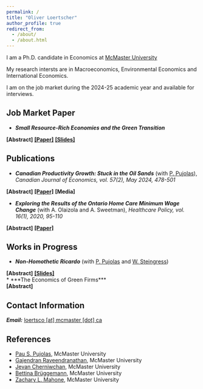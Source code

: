 ```yaml
---
permalink: /
title: "Oliver Loertscher"
author_profile: true
redirect_from: 
  - /about/
  - /about.html
---
```


I am a Ph.D. candidate in Economics at [McMaster University](https://www.economics.mcmaster.ca/)

My research intersts are in Macroeconomics, Environmental Economics and International Economics.

I am on the job market during the 2024-25 academic year and available for interviews.

## Job Market Paper

* ***Small Resource-Rich Economies and the Green Transition***
<div id="container" class="paper-link-div"> 
<a id="abstract" class="unhide-button" onclick="displayTog('jmpAbstract')"><b>[Abstract]</b></a>
<a id="paper" href="../files/jmp.pdf" target="_blank"><b>[Paper]</b></a>
<a id="slides" href="../files/jmp_slides.pdf" target="_blank"><b>[Slides]</b></a>
</div>
<div id="jmpAbstract" class="paper-link-div" style="display:none;"><p>The global transition to clean energy carries significant implications for countries with large resource extraction sectors. I evaluate the welfare impact of falling global demand for fossil fuels and an expanding clean energy sector in small, resource-rich economies. I develop a quantitative, overlapping generations model of a multiregion, multisector, small open economy with heterogeneous households featuring both fossil and clean energy production. The model is calibrated to the Canadian economy. In a backward-looking exercise, I find that the global rise in oil prices from 1997 to 2020 can quantitatively account for wage, consumption, and GDP growth differences across regions with and without fossil fuel extraction. Furthermore, the rise in the price of oil was highly beneficial, particularly for young, low-income households (16 percent of lifetime consumption). This result suggests that a potential fall in fossil fuel demand will be welfare reducing. In forward-looking counterfactual experiments, I find that a green transition to a Net Zero world by 2050 (as specified by the IEA) does not offset losses associated with the fall in fossil demand. Faster growth in the clean energy and non-energy sectors is needed to offset the losses. </p></div>


## Publications

* ***Canadian Productivity Growth: Stuck in the Oil Sands*** (with [P. Pujolas](https://pau.pujolasfons.com/)), *Canadian Journal of Economics, vol. 57(2), May 2024, 478-501*
<div id="container" class="paper-link-div"> 
  <a id="abstract" class="unhide-button" onclick="displayTog('cjeAbstract')"><b>[Abstract]</b></a>
  <a id="paper" href="https://papers.ssrn.com/sol3/papers.cfm?abstract_id=4417319"><b>[Paper]</b></a>
  <a id="media" class="unhide-button" onclick="displayTog('cjeMedia')"><b>[Media]</b></a>
</div>
<div id="cjeAbstract" class="paper-link-div" style="display:none;"><p>We study the behaviour of Canadian Total Factor Productivity (TFP) growth over the past 60 years. We find that the observed stagnation during the last 20 years is entirely accounted for by the Oil sector. Higher oil prices made capital-intensive sources of oil like the oil sands viable to extract on a commercial scale. However, the greater input required per barrel of oil slowed TFP growth. Comparing Canadian TFP growth to those of the United States and Norway reinforces these results. However, our result should not be interpreted to carry any welfare implications.</p></div>
<div id="cjeMedia" class="paper-link-div media-link-div" style="display:none;">
<a href="https://www.theglobeandmail.com/business/commentary/article-despite-its-shortcomings-canada-is-not-an-economic-basket-case/">Globe and Mail </a>
<a href="https://www.theglobeandmail.com/business/commentary/article-canadas-productivity-problem-isnt-that-big-if-we-exclude-oil/">Globe and Mail (II) </a>
<a href="https://thehub.ca/2024/07/11/trevor-tombe-canadas-resource-sector-is-its-productivity-powerhouse/">The Hub </a>
<a href="https://www.tvo.org/article/is-canada-actually-facing-a-productivity-emergency">TVO </a>
<a href="https://brighterworld.mcmaster.ca/articles/over-a-barrel-canadas-oil-industry-is-a-drain-on-productivity-research-shows/">Brighter World </a>
<a href="https://worthwhile.typepad.com/worthwhile_canadian_initi/2024/06/tfp.html">Worthwhile Canadian Initiative </a>
<a href="https://nadaesgratis.es/admin/productividad-y-petroleo">NadaEsGratis </a>
<a href="https://www.ctf.ca/EN/EN/Newsletters/Perspectives/2023/4/230405.aspx">Canadian Tax Foundation </a>
</div>

* ***Exploring the Results of the Ontario Home Care Minimum Wage Change*** (with A. Olaizola and A. Sweetman), *Healthcare Policy, vol. 16(1), 2020, 95-110*
<div id="container" class="paper-link-div"> 
  <a id="abstract" class="unhide-button" onclick="displayTog('healthAbstract')"><b>[Abstract]</b></a>
  <a id="paper" href="https://www.ncbi.nlm.nih.gov/pmc/articles/PMC7435072/" target="_blank"><b>[Paper]</b></a>
  <div id="healthAbstract" style="display:none;"><p>In 2014, Ontario increased its “minimum wage” for personal support workers (PSWs) in publicly funded home care. The objective of this article is to determine the short-term results of this policy for home care PSWs’ wages, hours and job stability. Methods: This study uses descriptive graphs and ordinary least squares and unconditional quantile regressions, using PSWs across Canada as comparison groups. Results: Pre-policy nominal wages for Ontario home care PSWs stagnated, whereas real wages declined. The policy increased home care PSWs’ wages without noticeably affecting hours or job stability. However, wages were already increasing for low-wage home care workers in the rest of Canada.</p></div>
</div>

## Works in Progress

* ***Non-Homothetic Ricardo*** (with [P. Pujolas](https://pau.pujolasfons.com/) and [W. Steingress](https://steingress.github.io/))
<div id="container" class="paper-link-div"> 
<a id="abstract" class="unhide-button" onclick="displayTog('ricardoAbstract')"><b>[Abstract]</b></a>
<!-- <a id="paper"><b>[Paper]</b></a> -->
<a id="slides" href="../files/nonhomotheticricardo_slides.pdf" target="_blank"><b>[Slides]</b></a>
</div>
<div id="ricardoAbstract" class="paper-link-div" style="display:none;"><p><strong><em>Preliminary: </em></strong>How does product concentration affect welfare gains from trade? While traditional quantitative trade models can account for export concentration, they are unable to adequately match import concentration, particularly the fact that richer countries import a greater variety of goods. In this paper we enrich a multi-country Ricardian model of international trade to match both import and export concentration. Our model is also able to account for changes in the Least Traded Products margin (as defined in Kehoe and Ruhl, 2013) after a trade liberalization.</p></div>
* ***The Economics of Green Firms***
<div id="container" class="unhide-button" class="paper-link-div"> 
<a id="abstract" onclick="displayTog('ectpAbstract')"><b>[Abstract]</b></a>
<!-- <a id="paper"><b>[Paper]</b></a>
<a id="slides"><b>[Slides]</b></a> -->
</div>
<div id="ectpAbstract" class="paper-link-div" style="display:none;"><p><strong><em>Preliminary: </em></strong>How do producers of clean technology inputs differ from other firms? How responsive is the "Green Industry" to environmental policy? Using novel firm-level data from Canada, I identify producers of Environmental and Clean Technology Products (ECTP) and study their composition and dynamics over time. Using these insights, I develop a model of heterogeneous firms (as in Hopenhayn, 1992) to assess the efficacy of policies aimed at growing the industry.</p></div>

## Contact Information

***Email:*** [loertsco [at] mcmaster [dot] ca](mailto:loertsco@mcmaster.ca)

## References

* [Pau S. Pujolas](https://pau.pujolasfons.com/), McMaster University
* [Gajendran Raveendranathan](https://sites.google.com/site/gajendranraveendranathan/home), McMaster University
* [Jevan Cherniwchan](https://cherniwchan.org/), McMaster University
* [Bettina Brüggemann](https://sites.google.com/site/brueggemannbettina/home), McMaster University
* [Zachary L. Mahone](https://sites.google.com/site/zacharymahone/home), McMaster University
